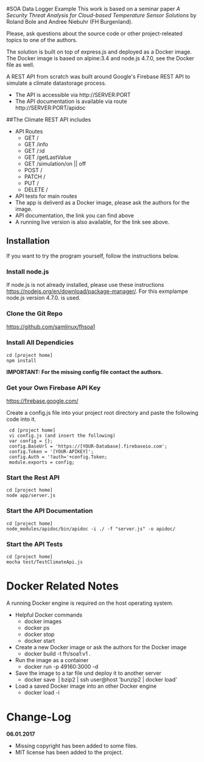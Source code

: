 #SOA Data Logger Example
This work is based on a seminar paper *A Security Threat Analysis for Cloud-based Temperature Sensor Solutions* by Roland Bole and Andree Niebuhr (FH Burgenland).

Please, ask questions about the source code or other project-releated topics to one of the authors.

The solution is built on top of express.js and deployed as a Docker image. The Docker image is based on alpine:3.4 and node.js 4.7.0, see the Docker file as well. 

A REST API from scratch was built around Google's Firebase REST API to simulate a climate datastorage process.

- The API is accessible via http://SERVER:PORT
- The API documentation is available via route http://SERVER:PORT/apidoc

##The Climate REST API includes 

- API Routes
    + GET /
    + GET /info
    + GET /:id
    + GET /getLastValue
    + GET /simulation/on || off
    + POST /
    + PATCH /
    + PUT /
    + DELETE /
- API tests for main routes
- The app is deliverd as a Docker image, please ask the authors for the image.
- API documentation, the link you can find above
- A running live version is also available, for the link see above.

## Installation
If you want to try the program yourself, follow the instructions below.

### Install node.js 
If node.js is not already installed, please use these instructions https://nodejs.org/en/download/package-manager/.
For this exmplampe node.js version 4.7.0. is used.

### Clone the Git Repo
https://github.com/samlinux/fhsoa1

### Install All Dependicies
```
cd [project home]  
npm install
```

**IMPORTANT: For the missing config file contact the authors.**

### Get your Own Firebase API Key
https://firebase.google.com/

Create a config.js file into your project root directory and paste the following code into it.
```  
 cd [project home]
 vi config.js (and insert the following) 
 var config = {};
 config.BaseUrl = 'https://[YOUR-Database].firebaseio.com';
 config.Token = '[YOUR-APIKEY]';
 config.Auth = '?auth='+config.Token;
 module.exports = config;
```

### Start the Rest API
```
cd [project home]  
node app/server.js
```
### Start the API Documentation
```
cd [project home]  
node_modules/apidoc/bin/apidoc -i ./ -f "server.js" -o apidoc/ 
```
### Start the API Tests
```
cd [project home]  
mocha test/TestClimateApi.js 
```

# Docker Related Notes
A running Docker engine is required on the host operating system.

- Helpful Docker commands
    + docker images
    + docker ps 
    + docker stop <running container id>
    + docker start <running container id>
- Create a new Docker image or ask the authors for the Docker image
    - docker build -t fh/soa1:v1 .
- Run the image as a container
    - docker run -p 49160:3000 -d <image>
- Save the image to a tar file und deploy it to another server
    - docker save <image> | bzip2 | ssh user@host 'bunzip2 | docker load'
- Load a saved Docker image into an other Docker engine
    - docker load -i <path to image tar file>


# Change-Log
**06.01.2017**
- Missing copyright has been added to some files.
- MIT license has been added to the project.

